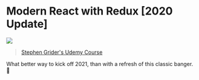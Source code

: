 # Modern React with Redux [2020 Update]

<a href="https://reactjs.org/docs/hooks-intro.html"><img src="https://img.shields.io/badge/education-refresh-informational?logo=react" /></a>

> [Stephen Grider's Udemy Course](https://www.udemy.com/course/react-redux/)

What better way to kick off 2021, than with a refresh of this classic banger. 🚀
